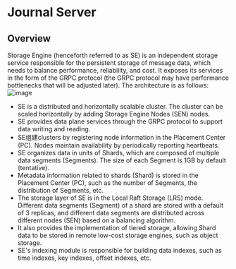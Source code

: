 # Journal Server
## Overview
Storage Engine (henceforth referred to as SE) is an independent storage service responsible for the persistent storage of message data, which needs to balance performance, reliability, and cost. It exposes its services in the form of the GRPC protocol (the GRPC protocol may have performance bottlenecks that will be adjusted later). The architecture is as follows:
![image](../../images/doc-image3.png)

- SE is a distributed and horizontally scalable cluster. The cluster can be scaled horizontally by adding Storage Engine Nodes (SEN) nodes.
- SE provides data plane services through the GRPC protocol to support data writing and reading.
- SE组建clusters by registering node information in the Placement Center (PC). Nodes maintain availability by periodically reporting heartbeats.
- SE organizes data in units of Shards, which are composed of multiple data segments (Segments). The size of each Segment is 1GB by default (tentative).
- Metadata information related to shards (Shard) is stored in the Placement Center (PC), such as the number of Segments, the distribution of Segments, etc.
- The storage layer of SE is in the Local Raft Storage (LRS) mode. Different data segments (Segment) of a shard are stored with a default of 3 replicas, and different data segments are distributed across different nodes (SEN) based on a balancing algorithm.
- It also provides the implementation of tiered storage, allowing Shard data to be stored in remote low-cost storage engines, such as object storage.
- SE's indexing module is responsible for building data indexes, such as time indexes, key indexes, offset indexes, etc.

